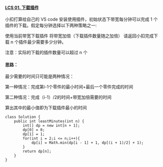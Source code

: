 #### [LCS 01. 下载插件](https://leetcode.cn/problems/Ju9Xwi/)

小扣打算给自己的 VS code 安装使用插件，初始状态下带宽每分钟可以完成 1 个插件的下载。假定每分钟选择以下两种策略之一:

使用当前带宽下载插件
将带宽加倍（下载插件数量随之加倍）
请返回小扣完成下载 n 个插件最少需要多少分钟。

注意：实际的下载的插件数量可以超过 n 个

#### 思路：

最少需要的时间只可能是两种情况：

第一种情况：完成第i-1个零件的最小时间+最后一个零件完成的时间

第二种情况：完成（i-1）/2的时间+带宽加倍需要的时间

算出其中的最小值即为下载插件最小的时间

```
class Solution {
    public int leastMinutes(int n) {
        int[] dp = new int[n + 1];
        dp[0] = 0;
        dp[1] = 1;
        for(int i = 2;i <= n;i++){
            dp[i] = Math.min(dp[i - 1] + 1, dp[(i + 1)/2] + 1);
        }
        return dp[n];
    }
}
```

